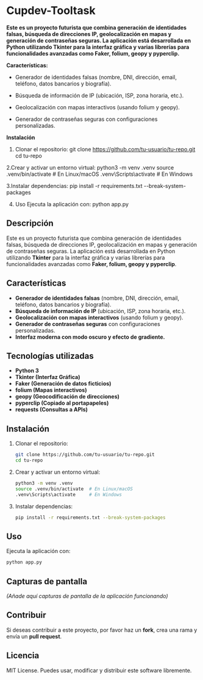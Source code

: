 # Cupdev-Tooltask
**Este es un proyecto futurista que combina generación de identidades falsas, búsqueda de direcciones IP, geolocalización en mapas y generación de contraseñas seguras. La aplicación está desarrollada en Python utilizando Tkinter para la interfaz gráfica y varias librerías para funcionalidades avanzadas como Faker, folium, geopy y pyperclip.**

__Características:__

- Generador de identidades falsas (nombre, DNI, dirección, email, teléfono, datos bancarios y biografía).

- Búsqueda de información de IP (ubicación, ISP, zona horaria, etc.).

- Geolocalización con mapas interactivos (usando folium y geopy).

- Generador de contraseñas seguras con configuraciones personalizadas.

**Instalación**
1. Clonar el repositorio:
git clone https://github.com/tu-usuario/tu-repo.git
cd tu-repo

2.Crear y activar un entorno virtual:
python3 -m venv .venv
source .venv/bin/activate  # En Linux/macOS
.venv\Scripts\activate     # En Windows

3.Instalar dependencias:
pip install -r requirements.txt --break-system-packages

4. Uso
Ejecuta la aplicación con:
python app.py

## Descripción
Este es un proyecto futurista que combina generación de identidades falsas, búsqueda de direcciones IP, geolocalización en mapas y generación de contraseñas seguras. La aplicación está desarrollada en Python utilizando **Tkinter** para la interfaz gráfica y varias librerías para funcionalidades avanzadas como **Faker, folium, geopy y pyperclip**.

## Características
- **Generador de identidades falsas** (nombre, DNI, dirección, email, teléfono, datos bancarios y biografía).
- **Búsqueda de información de IP** (ubicación, ISP, zona horaria, etc.).
- **Geolocalización con mapas interactivos** (usando folium y geopy).
- **Generador de contraseñas seguras** con configuraciones personalizadas.
- **Interfaz moderna con modo oscuro y efecto de gradiente.**

## Tecnologías utilizadas
- **Python 3**
- **Tkinter (Interfaz Gráfica)**
- **Faker (Generación de datos ficticios)**
- **folium (Mapas interactivos)**
- **geopy (Geocodificación de direcciones)**
- **pyperclip (Copiado al portapapeles)**
- **requests (Consultas a APIs)**

## Instalación
1. Clonar el repositorio:
   ```bash
   git clone https://github.com/tu-usuario/tu-repo.git
   cd tu-repo
   ```
2. Crear y activar un entorno virtual:
   ```bash
   python3 -m venv .venv
   source .venv/bin/activate  # En Linux/macOS
   .venv\Scripts\activate     # En Windows
   ```
3. Instalar dependencias:
   ```bash
   pip install -r requirements.txt --break-system-packages
   ```

## Uso
Ejecuta la aplicación con:
```bash
python app.py
```

## Capturas de pantalla
_(Añade aquí capturas de pantalla de la aplicación funcionando)_

## Contribuir
Si deseas contribuir a este proyecto, por favor haz un **fork**, crea una rama y envía un **pull request**.

## Licencia
MIT License. Puedes usar, modificar y distribuir este software libremente.

